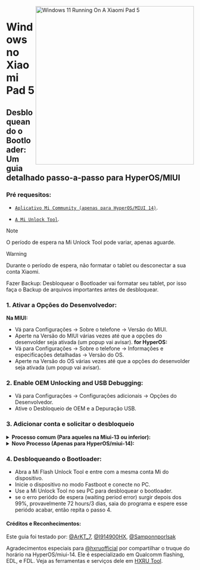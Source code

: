 <img align="right" src="https://raw.githubusercontent.com/erdilS/Port-Windows-11-Xiaomi-Pad-5/main/nabu.png" width="425" alt="Windows 11 Running On A Xiaomi Pad 5">

# Windows no Xiaomi Pad 5

## Desbloqueando o Bootloader: Um guia detalhado passo-a-passo para HyperOS/MIUI

### Pré requesitos:
- [```Aplicativo Mi Community (apenas para HyperOS/MIUI 14)```](https://apkpure.net/xiaomi-community/com.mi.global.bbs/download).

- [`A Mi Unlock Tool`](https://miuirom.xiaomi.com/rom/u1106245679/6.5.224.28/miflash_unlock-en-6.5.224.28.zip).
>

>[!NOTE]
>
> O período de espera na Mi Unlock Tool pode variar, apenas aguarde.

>[!WARNING]
>
> Durante o período de espera, não formatar o tablet ou desconectar a sua conta Xiaomi.
>
> Fazer Backup: Desbloquear o Bootloader vai formatar seu tablet, por isso faça o Backup de arquivos importantes antes de desbloquear.

### 1. Ativar a Opções do Desenvolvedor:

   **Na MIUI:**
   - Vá para Configurações → Sobre o telefone → Versão do MIUI.
   - Aperte na Versão do MIUI várias vezes até que a opções do desenvolder seja ativada (um popup vai avisar).
   **for HyperOS:**
   - Vá para Configurações → Sobre o telefone → Informações e especificações detalhadas → Versão do OS.
   - Aperte na Versão do OS várias vezes até que a opções do desenvolder seja ativada (um popup vai avisar).


### 2. Enable OEM Unlocking and USB Debugging:
   - Vá para Configurações → Configurações adicionais → Opções do Desenvolvedor.
   - Ative o Desbloqueio de OEM e a Depuração USB.

### 3. Adicionar conta e solicitar o desbloqueio

<details>
<summary><b><strong>Processo comum (Para aqueles na Miui-13 ou inferior):</strong></b></summary>

 **```3. Adicionar conta:```**
   - Vá para Configurações > Configurações adicionais > Opções do Desenvolvedor > Status do Mi Unlock.
   - Aperte em "Adicionar conta e dispositivo". Se feito com sucesso, o aviso "Adicionado com sucesso" vai surgir.

  </summary>
</details>

<details>
<summary><b><strong>Novo Processo (Apenas para HyperOS/miui-14):</strong></b></summary>

>

> Se seu dispositivo é da versão global, vocẽ pode se inscrever para o desbloqueio de bootloader em um horário específico.

   **Truque do Horário:**
   - A Xiaomi permite a inscrição diária de 2,000 dispositivos.
   - O horário que essa contagem diária reseta é as 7 PM Horário de Moscow.

 **```3. Solicitando o Desbloqueio:```**
   - Sincronize com o fuso horário de Moscow e quando for as 7 PM, esteja pronto e seja rápido.
   - Abra o aplcativo Xiaomi Community, selecione Global, e entre com a mesma conta do seu dispositivo.
   - Vá para a sessão "Me", clique na opção "Unlock bootloader," e por fim em "Solicite o desbloqueio".
   - Quando você receber o acesso, vá para Configurações > Configurações adicionais > Opções do Desenvolvedor > Status do Mi Unlock.
   - Aperte em "Adicionar conta e dispositivo". Se feito com sucesso, o aviso "Adicionado com sucesso" vai surgir.

  </summary>
</details>

### 4. Desbloqueando o Bootloader:
   - Abra a Mi Flash Unlock Tool e entre com a mesma conta Mi do dispositivo.
   - Inicie o dispositivo no modo Fastboot e conecte no PC.
   - Use a Mi Unlock Tool no seu PC para desbloquear o bootloader.
   - se o erro periódo de espera (waiting period error) surgir depois dos 99%, provavelmente 72 hours/3 dias, saia do programa e espere esse periódo acabar, então repita o passo 4.

  
#### Créditos e Reconhecimentos:
Este guia foi testado por: [@ArKT_7](https://t.me/ArKT_7), [@I914900HX](https://t.me/I914900HX), [@Samponnporlsak](https://t.me/Samponnporlsak)

Agradecimentos especiais para [@hxruofficial](https://t.me/hxruofficial) por compartilhar o truque do horário na HyperOS/miui-14. Ele é especializado em Qualcomm flashing, EDL, e FDL. Veja as ferramentas e serviços dele em [HXRU Tool](https://hxrutool.com/).
